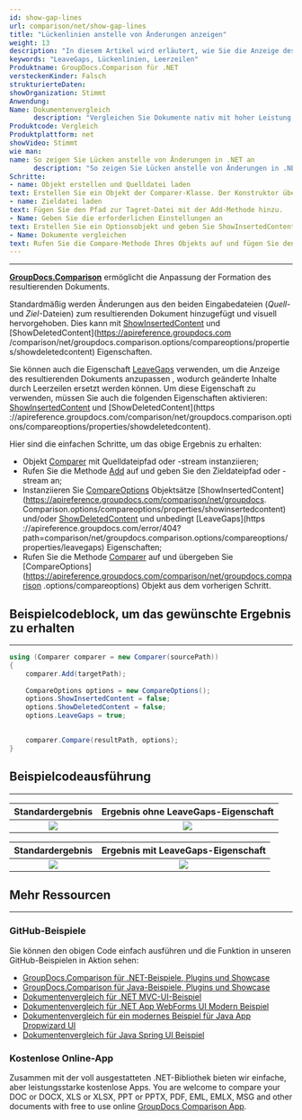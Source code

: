 ```yaml
---
id: show-gap-lines
url: comparison/net/show-gap-lines
title: "Lückenlinien anstelle von Änderungen anzeigen"
weight: 13
description: "In diesem Artikel wird erläutert, wie Sie die Anzeige des resultierenden Dokuments so anpassen, dass der geänderte Inhalt in GroupDocs.Comparison für .NET durch leere Zeilen ersetzt wird."
keywords: "LeaveGaps, Lückenlinien, Leerzeilen"
Produktname: GroupDocs.Comparison für .NET
versteckenKinder: Falsch
strukturierteDaten:
showOrganization: Stimmt
Anwendung:
Name: Dokumentenvergleich
      description: "Vergleichen Sie Dokumente nativ mit hoher Leistung unter Verwendung der C#-Sprache und GroupDocs.Comparison für .NET"
Produktcode: Vergleich
Produktplattform: net
showVideo: Stimmt
wie man:
name: So zeigen Sie Lücken anstelle von Änderungen in .NET an
      description: "So zeigen Sie Lücken anstelle von Änderungen in .NET Schritt für Schritt an"
Schritte:
- name: Objekt erstellen und Quelldatei laden
text: Erstellen Sie ein Objekt der Comparer-Klasse. Der Konstruktor übernimmt den Pfadparameter der Quelldatei. Sie können je nach Ihren Anforderungen einen absoluten oder relativen Dateipfad angeben.
- name: Zieldatei laden
text: Fügen Sie den Pfad zur Tagret-Datei mit der Add-Methode hinzu.
- Name: Geben Sie die erforderlichen Einstellungen an
text: Erstellen Sie ein Optionsobjekt und geben Sie ShowInsertedContent und ShowDeletedContent mit dem Wert false und LeaveGaps mit dem Wert true an.
- Name: Dokumente vergleichen
text: Rufen Sie die Compare-Methode Ihres Objekts auf und fügen Sie den resultierenden Dateipfadparameter und das Optionsobjekt ein.
---
```


***

**[GroupDocs.Comparison](https://products.groupdocs.com/comparison/net)** ermöglicht die Anpassung der Formation des resultierenden Dokuments.

Standardmäßig werden Änderungen aus den beiden Eingabedateien (*Quell*- und *Ziel*-Dateien) zum resultierenden Dokument hinzugefügt und visuell hervorgehoben. Dies kann mit [ShowInsertedContent](https://apireference.groupdocs.com/comparison/net/groupdocs.comparison.options/compareoptions/properties/showinsertedcontent) und [ShowDeletedContent](https://apireference.groupdocs.com /comparison/net/groupdocs.comparison.options/compareoptions/properties/showdeletedcontent) Eigenschaften.

Sie können auch die Eigenschaft [LeaveGaps](https://apireference.groupdocs.com/error/404?path=comparison/net/groupdocs.comparison.options/compareoptions/properties/leavegaps) verwenden, um die Anzeige des resultierenden Dokuments anzupassen , wodurch geänderte Inhalte durch Leerzeilen ersetzt werden können. Um diese Eigenschaft zu verwenden, müssen Sie auch die folgenden Eigenschaften aktivieren: [ShowInsertedContent](https://apireference.groupdocs.com/comparison/net/groupdocs.comparison.options/compareoptions/properties/showinsertedcontent) und [ShowDeletedContent](https ://apireference.groupdocs.com/comparison/net/groupdocs.comparison.options/compareoptions/properties/showdeletedcontent).

Hier sind die einfachen Schritte, um das obige Ergebnis zu erhalten:

* Objekt [Comparer](https://apireference.groupdocs.com/comparison/net/groupdocs.comparison/comparer) mit Quelldateipfad oder -stream instanziieren;
* Rufen Sie die Methode [Add](https://apireference.groupdocs.com/comparison/net/groupdocs.comparison/comparer/methods/add/index) auf und geben Sie den Zieldateipfad oder -stream an;
* Instanziieren Sie [CompareOptions](https://apireference.groupdocs.com/comparison/net/groupdocs.comparison.options/compareoptions) Objektsätze [ShowInsertedContent](https://apireference.groupdocs.com/comparison/net/groupdocs. Comparison.options/compareoptions/properties/showinsertedcontent) und/oder [ShowDeletedContent](https://apireference.groupdocs.com/comparison/net/groupdocs.comparison.options/compareoptions/properties/showdeletedcontent) und unbedingt [LeaveGaps](https ://apireference.groupdocs.com/error/404?path=comparison/net/groupdocs.comparison.options/compareoptions/properties/leavegaps) Eigenschaften;
* Rufen Sie die Methode [Comparer](https://apireference.groupdocs.com/comparison/net/groupdocs.comparison/comparer) auf und übergeben Sie [CompareOptions](https://apireference.groupdocs.com/comparison/net/groupdocs.comparison .options/compareoptions) Objekt aus dem vorherigen Schritt.

## Beispielcodeblock, um das gewünschte Ergebnis zu erhalten

---

```csharp
using (Comparer comparer = new Comparer(sourcePath))
{
    comparer.Add(targetPath);
 
    CompareOptions options = new CompareOptions();
    options.ShowInsertedContent = false;
    options.ShowDeletedContent = false;
    options.LeaveGaps = true;
      

    comparer.Compare(resultPath, options);
}
```

## Beispielcodeausführung

---

| Standardergebnis | Ergebnis ohne LeaveGaps-Eigenschaft |
|:---:|:---:|
| ![](comparison/net/images/show-gap-lines-default-result.png) | ![](comparison/net/images/show-gap-lines-without-leavegaps.png) |

| Standardergebnis | Ergebnis mit LeaveGaps-Eigenschaft |
|:---:|:---:|
| ![](comparison/net/images/show-gap-lines-default-result.png) | ![](comparison/net/images/show-gap-lines-with-leavegaps.png) |

## Mehr Ressourcen

---

### GitHub-Beispiele
Sie können den obigen Code einfach ausführen und die Funktion in unseren GitHub-Beispielen in Aktion sehen:
* [GroupDocs.Comparison für .NET-Beispiele, Plugins und Showcase](https://github.com/groupdocs-comparison/GroupDocs.Comparison-for-.NET)
* [GroupDocs.Comparison für Java-Beispiele, Plugins und Showcase](https://github.com/groupdocs-comparison/GroupDocs.Comparison-for-Java)
* [Dokumentenvergleich für .NET MVC-UI-Beispiel](https://github.com/groupdocs-comparison/GroupDocs.Comparison-for-.NET-MVC)
* [Dokumentenvergleich für .NET App WebForms UI Modern Beispiel](https://github.com/groupdocs-comparison/GroupDocs.Comparison-for-.NET-WebForms)
* [Dokumentenvergleich für ein modernes Beispiel für Java App Dropwizard UI](https://github.com/groupdocs-comparison/GroupDocs.Comparison-for-Java-Dropwizard)
* [Dokumentenvergleich für Java Spring UI Beispiel](https://github.com/groupdocs-comparison/GroupDocs.Comparison-for-Java-Spring)
    

### Kostenlose Online-App
Zusammen mit der voll ausgestatteten .NET-Bibliothek bieten wir einfache, aber leistungsstarke kostenlose Apps.
You are welcome to compare your DOC or DOCX, XLS or XLSX, PPT or PPTX, PDF, EML, EMLX, MSG and other documents with free to use online [GroupDocs Comparison App](https://products.groupdocs.app/comparison).
